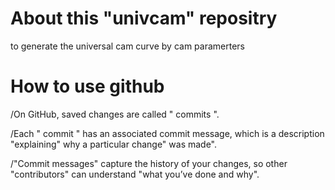 # About this "univcam" repositry
to generate the universal cam curve by cam paramerters

# How to use github
/On GitHub, saved changes are called " commits ".

/Each " commit " has an associated commit message,
 which is a description "explaining" why a particular change" was made". 

/"Commit messages" capture the history of your changes, 
  so other "contributors" can understand "what you’ve done and why".

